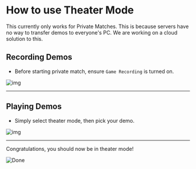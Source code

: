 # How to use Theater Mode

<Alert variant="warning">

This currently only works for Private Matches. This is because servers have no way to transfer demos to everyone's PC. We are working on a cloud solution to this.

</Alert>

## Recording Demos

* Before starting private match, ensure `Game Recording` is turned on.

![img](/images/docs/client/t6/theater-mode/wGZXoKo.png)

---

## Playing Demos

* Simply select theater mode, then pick your demo.

![img](/images/docs/client/t6/theater-mode/ibHQS4R.png)

---

Congratulations, you should now be in theater mode!

![Done](/images/docs/client/t6/theater-mode/JyKefNT.jpg)
